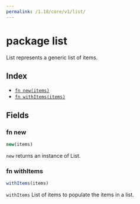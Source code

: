 ```yaml
---
permalink: /1.18/core/v1/list/
---
```


# package list

List represents a generic list of items.

## Index

* [`fn new(items)`](#fn-new)
* [`fn withItems(items)`](#fn-withitems)

## Fields

### fn new

```ts
new(items)
```

`new` returns an instance of List.

### fn withItems

```ts
withItems(items)
```

`withItems` List of items to populate the items in a list.